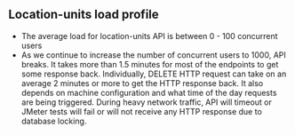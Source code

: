 Location-units load profile
---------------------------------
* The average load for location-units API is between 0 - 100 concurrent users
* As we continue to increase the number of concurrent users to 1000, API breaks. It takes more than 1.5 minutes for most of the endpoints to get some response back. Individually, DELETE HTTP request can take on an average 2 minutes or more to get the HTTP response back. It also depends on machine configuration and what time of the day requests are being triggered. During heavy network traffic, API will timeout or JMeter tests will fail or will not receive any HTTP response due to database locking.